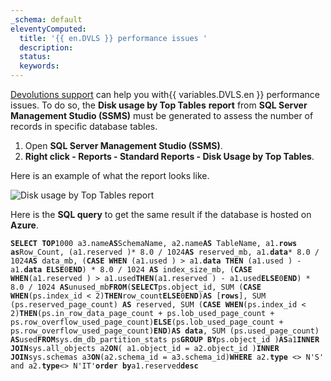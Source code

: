 ```yaml
---
_schema: default
eleventyComputed:
  title: '{{ en.DVLS }} performance issues '
  description:
  status:
  keywords:
---
```

[Devolutions support](mailto:service@devolutions.net) can help you with{{ variables.DVLS.en }} performance issues. To do so, the **Disk usage by Top Tables** **report** from **SQL Server Management Studio (SSMS)** must be generated to assess the number of records in specific database tables.

1. Open **SQL Server Management Studio (SSMS)**.
2. **Right click - Reports - Standard Reports - Disk Usage by Top Tables**.

Here is an example of what the report looks like.

![Disk usage by Top Tables report](https://cdnweb.devolutions.net/docs/DVLS6078_2024_2.png)

Here is the **SQL query** to get the same result if the database is hosted on **Azure**.

**`SELECT`**` `**`TOP`**`1000 a3.name`**`AS`**`SchemaName, a2.name`**`AS`**` TableName, a1.`**`rows`**` `**`as`**`Row_Count, (a1.reserved )* 8.0 / 1024`**`AS`**` reserved_mb, a1.`**`data`**`* 8.0 / 1024`**`AS`**` data_mb, (`**`CASE`**` `**`WHEN`**` (a1.used ) > a1.`**`data`**` `**`THEN`**` (a1.used ) - a1.`**`data`**` `**`ELSE`**`0`**`END`**`) * 8.0 / 1024 `**`AS`**` index_size_mb, (`**`CASE`**` `**`WHEN`**`(a1.reserved ) > a1.used`**`THEN`**`(a1.reserved ) - a1.used`**`ELSE`**`0`**`END`**`) * 8.0 / 1024 `**`AS`**`unused_mb`**`FROM`**`(`**`SELECT`**`ps.object_id, SUM (`**`CASE`**` `**`WHEN`**`(ps.index_id < 2)`**`THEN`**`row_count`**`ELSE`**`0`**`END`**`)`**`AS`**` [`**`rows`**`], SUM (ps.reserved_page_count) `**`AS`**` reserved, SUM (`**`CASE`**` `**`WHEN`**`(ps.index_id < 2)`**`THEN`**`(ps.in_row_data_page_count + ps.lob_used_page_count + ps.row_overflow_used_page_count)`**`ELSE`**`(ps.lob_used_page_count + ps.row_overflow_used_page_count)`**`END`**`)`**`AS`**` `**`data`**`, SUM (ps.used_page_count) `**`AS`**`used`**`FROM`**`sys.dm_db_partition_stats ps`**`GROUP`**` `**`BY`**`ps.object_id )`**`AS`**`a1`**`INNER`**` `**`JOIN`**`sys.all_objects a2`**`ON`**`( a1.object_id = a2.object_id )`**`INNER`**` `**`JOIN`**`sys.schemas a3`**`ON`**`(a2.schema_id = a3.schema_id)`**`WHERE`**` a2.`**`type`**` <> N'S' and a2.`**`type`**`<> N'IT'`**`order`**` `**`by`**`a1.reserved`**`desc`**
